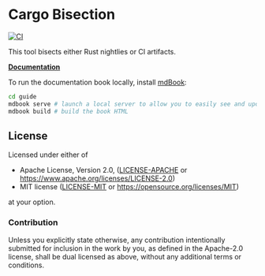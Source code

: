 # Cargo Bisection

[![CI](https://github.com/rust-lang/cargo-bisect-rustc/actions/workflows/ci.yml/badge.svg)](https://github.com/rust-lang/cargo-bisect-rustc/actions/workflows/ci.yml)

This tool bisects either Rust nightlies or CI artifacts.

[**Documentation**](https://rust-lang.github.io/cargo-bisect-rustc/)

To run the documentation book locally, install [mdBook](https://github.com/rust-lang/mdBook):

``` sh
cd guide
mdbook serve # launch a local server to allow you to easily see and update changes you make
mdbook build # build the book HTML
```

## License

Licensed under either of

 * Apache License, Version 2.0, ([LICENSE-APACHE](LICENSE-APACHE) or https://www.apache.org/licenses/LICENSE-2.0)
 * MIT license ([LICENSE-MIT](LICENSE-MIT) or https://opensource.org/licenses/MIT)

at your option.

### Contribution

Unless you explicitly state otherwise, any contribution intentionally submitted for inclusion in the
work by you, as defined in the Apache-2.0 license, shall be dual licensed as above, without any
additional terms or conditions.
